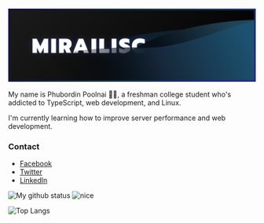 ![banner](https://raw.githubusercontent.com/Mirailisc/Mirailisc/main/github_banner.svg)

My name is Phubordin Poolnai 🧒🏽, a freshman college student who's addicted to TypeScript, web development, and Linux.

I'm currently learning how to improve server performance and web development.

### Contact
- [Facebook](https://facebook.com/MirailiscLm)
- [Twitter](https://twitter.com/Mirailisc)
- [LinkedIn](https://www.linkedin.com/in/phubordin/)

![My github status](https://github-readme-stats.vercel.app/api?username=mirailisc&show_icons=true&theme=tokyonight) <img src="https://media.tenor.com/pkDcBFnvuWoAAAAd/my-reaction-to-that-information-suisei.gif" alt="nice" width="200">

![Top Langs](https://github-readme-stats-git-masterrstaa-rickstaa.vercel.app/api/top-langs/?username=Mirailisc&theme=tokyonight)

